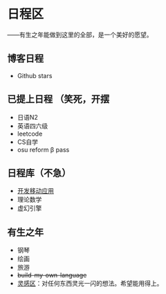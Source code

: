 # 日程区
<div class="subtitle">——有生之年能做到这里的全部，是一个美好的愿望。</div>

## 博客日程
* Github stars
## 已提上日程 <span class="heimu" title="你知道的太多了">（笑死，开摆</span>
* 日语N2
* 英语四六级
* leetcode
* CS自学
* osu reform β pass

## 日程库（不急）
* [开发移动应用](../hide/inspiration.md#编程灵感)
* 理论数学
* 虚幻引擎

## 有生之年
* 钢琴
* 绘画
* 旅游
* ~~build-my-own-language~~
* [灵感区](../hide/inspiration.md)：对任何东西灵光一闪的想法。希望能用得上。